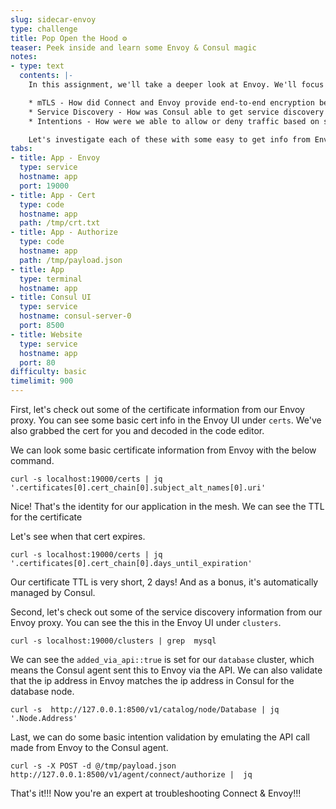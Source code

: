 ```yaml
---
slug: sidecar-envoy
type: challenge
title: Pop Open the Hood ⚙️
teaser: Peek inside and learn some Envoy & Consul magic
notes:
- type: text
  contents: |-
    In this assignment, we'll take a deeper look at Envoy. We'll focus on three elements that make up the foundation of our mesh. <br>

    * mTLS - How did Connect and Envoy provide end-to-end encryption between services?
    * Service Discovery - How was Consul able to get service discovery information to the Envoy proxy for it's upstreams?
    * Intentions - How were we able to allow or deny traffic based on service identity?

    Let's investigate each of these with some easy to get info from Envoy.
tabs:
- title: App - Envoy
  type: service
  hostname: app
  port: 19000
- title: App - Cert
  type: code
  hostname: app
  path: /tmp/crt.txt
- title: App - Authorize
  type: code
  hostname: app
  path: /tmp/payload.json
- title: App
  type: terminal
  hostname: app
- title: Consul UI
  type: service
  hostname: consul-server-0
  port: 8500
- title: Website
  type: service
  hostname: app
  port: 80
difficulty: basic
timelimit: 900
---
```

First, let's check out some of the certificate information from our Envoy proxy.
You can see some basic cert info in the Envoy UI under `certs`.
We've also grabbed the cert for you and decoded in the code editor. <br>

We can look some basic certificate information from Envoy with the below command.
```
curl -s localhost:19000/certs | jq '.certificates[0].cert_chain[0].subject_alt_names[0].uri'
```
Nice! That's the identity for our application in the mesh. We can see the TTL for the certificate

Let's see when that  cert expires.
```
curl -s localhost:19000/certs | jq '.certificates[0].cert_chain[0].days_until_expiration'
```
Our certificate TTL is very short, 2 days! And as a bonus, it's automatically managed by Consul. <br>

Second, let's check out some of the service discovery information from our Envoy proxy. You can see the this in the Envoy UI under `clusters`.

```
curl -s localhost:19000/clusters | grep  mysql
```

We can see the `added_via_api::true` is set for our `database` cluster, which means the Consul agent sent this to Envoy via the API.
We can also validate that the ip address in Envoy matches the ip address in Consul for the database node.

```
curl -s  http://127.0.0.1:8500/v1/catalog/node/Database | jq '.Node.Address'
```

Last, we can do some basic intention validation by emulating the API call made from Envoy to  the Consul agent.

```
curl -s -X POST -d @/tmp/payload.json http://127.0.0.1:8500/v1/agent/connect/authorize |  jq
```

That's it!!! Now you're an expert at troubleshooting Connect & Envoy!!!
